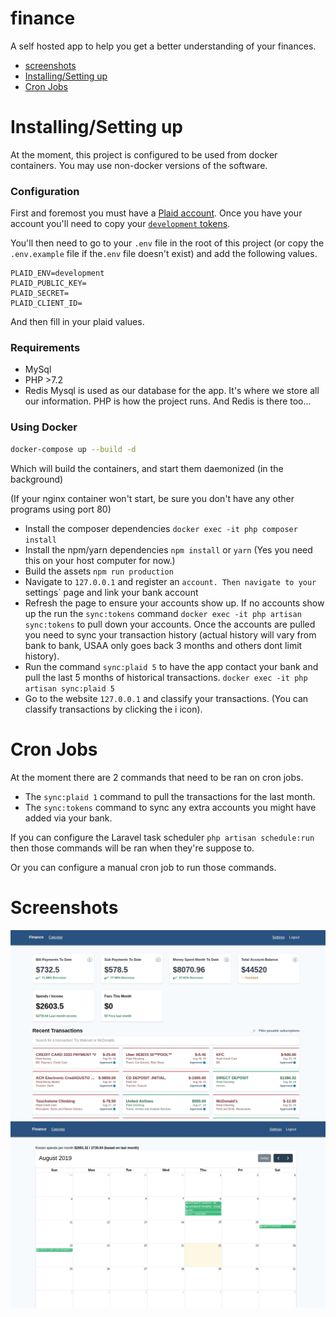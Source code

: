 # finance
A self hosted app to help you get a better understanding of your finances.
 - [screenshots](#screenshots)
 - [Installing/Setting up](#installing-setting-up)
 - [Cron Jobs](#cron-jobs)
 
 
# Installing/Setting up
At the moment, this project is configured to be used from docker containers. You may use non-docker versions of the software.

### Configuration
First and foremost you must have a [Plaid account](https://plaid.com). Once you have your account you'll need to copy your [`development` tokens](https://dashboard.plaid.com/overview/development).

You'll then need to go to your `.env` file in the root of this project (or copy the `.env.example` file if the`.env` file doesn't exist) and add the following values.
```
PLAID_ENV=development
PLAID_PUBLIC_KEY=
PLAID_SECRET=
PLAID_CLIENT_ID=
```
And then fill in your plaid values.

### Requirements
  - MySql
  - PHP >7.2
  - Redis
Mysql is used as our database for the app. It's where we store all our information. PHP is how the project runs. And Redis is there too...

### Using Docker
```bash
docker-compose up --build -d
```
Which will build the containers, and start them daemonized (in the background)

(If your nginx container won't start, be sure you don't have any other programs using port 80)

 - Install the composer dependencies `docker exec -it php composer install`
 - Install the npm/yarn dependencies `npm install` or `yarn` (Yes you need this on your host computer for now.)
 - Build the assets `npm run production`
 - Navigate to `127.0.0.1` and register an `account. Then navigate to your `settings` page and link your bank account
 - Refresh the page to ensure your accounts show up. If no accounts show up the run the `sync:tokens` command `docker exec -it php artisan sync:tokens` to pull down your accounts.
 Once the accounts are pulled you need to sync your transaction history (actual history will vary from bank to bank, USAA only goes back 3 months and others dont limit history).
 - Run the command `sync:plaid 5` to have the app contact your bank and pull the last 5 months of historical transactions. `docker exec -it php artisan sync:plaid 5`
 - Go to the website `127.0.0.1` and classify your transactions. (You can classify transactions by clicking the i icon).

# Cron Jobs

At the moment there are 2 commands that need to be ran on cron jobs.
 - The `sync:plaid 1` command to pull the transactions for the last month.
 - The `sync:tokens` command to sync any extra accounts you might have added via your bank.

If you can configure the Laravel task scheduler `php artisan schedule:run` then those commands will be ran when they're suppose to.

Or you can configure a manual cron job to run those commands.

# Screenshots
![Dashboard Screenshot](https://raw.githubusercontent.com/austinkregel/finance/master/screenshot.jpg)  
![Calendar Screenshot](https://raw.githubusercontent.com/austinkregel/finance/master/screenshot-calendar.jpg)
